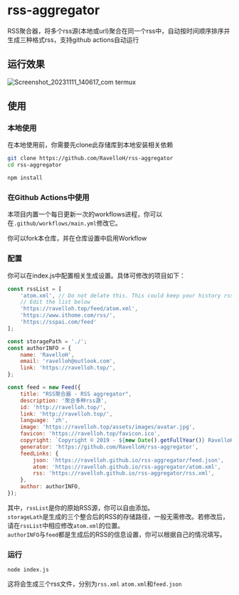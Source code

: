 # rss-aggregator

RSS聚合器，将多个rss源(本地或url)聚合在同一个rss中，自动按时间顺序排序并生成三种格式rss，支持github actions自动运行

## 运行效果

![Screenshot_20231111_140617_com termux](https://github.com/RavelloH/rss-aggregator/assets/68409330/aa3edb2d-2210-4631-af81-5925bfb9ffe6)

## 使用

### 本地使用  

在本地使用前，你需要先clone此存储库到本地安装相关依赖

```bash
git clone https://github.com/RavelloH/rss-aggregator
cd rss-aggregator

npm install
```

### 在Github Actions中使用  

本项目内置一个每日更新一次的workflows进程，你可以在`.github/workflows/main.yml`修改它。

你可以fork本仓库，并在仓库设置中启用Workflow

### 配置

你可以在index.js中配置相关生成设置。具体可修改的项目如下：

```js
const rssList = [
    'atom.xml', // Do not delate this. This could keep your history rss.
    // Edit the list below 
    'https://ravelloh.top/feed/atom.xml',
    'https://www.ithome.com/rss/',
    'https://sspai.com/feed'
];

const storagePath = './';
const authorINFO = {
    name: 'RavelloH',
    email: 'ravelloh@outlook.com',
    link: 'https://ravelloh.top/',
};

const feed = new Feed({
    title: "RSS聚合器 - RSS aggregator",
    description: '聚合多种rss源',
    id: 'http://ravelloh.top/',
    link: 'http://ravelloh.top/',
    language: 'zh',
    image: 'https://ravelloh.top/assets/images/avatar.jpg',
    favicon: 'https://ravelloh.top/favicon.ico',
    copyright: `Copyright © 2019 - ${new Date().getFullYear()} RavelloH. All rights reserved.`,
    generator: 'https://github.com/RavelloH/rss-aggregator',
    feedLinks: {
        json: 'https://ravelloh.github.io/rss-aggregator/feed.json',
        atom: 'https://ravelloh.github.io/rss-aggregator/atom.xml',
        rss: 'https://ravelloh.github.io/rss-aggregator/rss.xml',
    },
    author: authorINFO,
});
```

其中，`rssList`是你的原始RSS源，你可以自由添加。  
`storageLath`是生成的三个整合后的RSS的存储路径，一般无需修改。若修改后，请在`rssList`中相应修改`atom.xml`的位置。  
`authorINFO`与`feed`都是生成后的RSS的信息设置，你可以根据自己的情况填写。

### 运行

```shell
node index.js
```

这将会生成三个rss文件，分别为`rss.xml` `atom.xml`和`feed.json`
